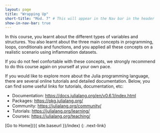```yaml
---
layout: page
title: "Wrapping Up"
short-title: "Mod. 7" # This will appear in the Nav bar in the header
show-in-nav-bar: true
---
```



In this course, you learnt about the different types of variables and structures. You also learnt about the three main concepts in programming, loops, conditionals and functions, and you applied all these concepts on a realistic scenario using inflammation datasets. 

If you do not feel confortable with these concepts, we strongly recommend to do this course again on yourself at your own pace. 

If you would like to explore more about the Julia programming language, there are several online tutorials and detailed documentation. Below, you can find some useful links for tutorials, documentation, etc:

- Documentation: https://docs.julialang.org/en/v0.6.1/index.html
- Packages: https://pkg.julialang.org/
- Community: https://julialang.org/community/
- Tutorials: https://julialang.org/learning/
- Courses: https://julialang.org/teaching/


[Go to Home]({{ site.baseurl }}/index)
{: .next-link}


